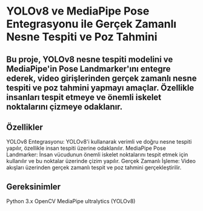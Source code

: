 # YOLOv8 ve MediaPipe Pose Entegrasyonu ile Gerçek Zamanlı Nesne Tespiti ve Poz Tahmini
## Bu proje, YOLOv8 nesne tespiti modelini ve MediaPipe'in Pose Landmarker'ını entegre ederek, video girişlerinden gerçek zamanlı nesne tespiti ve poz tahmini yapmayı amaçlar. Özellikle insanları tespit etmeye ve önemli iskelet noktalarını çizmeye odaklanır.

## Özellikler
YOLOv8 Entegrasyonu: YOLOv8'i kullanarak verimli ve doğru nesne tespiti yapılır, özellikle insan tespiti üzerine odaklanılır.
MediaPipe Pose Landmarker: İnsan vücudunun önemli iskelet noktalarını tespit etmek için kullanılır ve bu noktalar üzerinde çizim yapılır.
Gerçek Zamanlı İşleme: Video akışları üzerinden gerçek zamanlı tespit ve poz tahmini gerçekleştirilir.

## Gereksinimler
Python 3.x
OpenCV
MediaPipe
ultralytics (YOLOv8)
